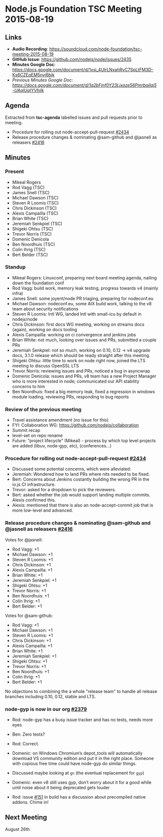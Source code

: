 # Node.js Foundation TSC Meeting 2015-08-19

## Links

* **Audio Recording**: <https://soundcloud.com/node-foundation/tsc-meeting-2015-08-19>
* **GitHub Issue**: <https://github.com/nodejs/node/issues/2435>
* **Minutes Google Doc**: <https://docs.google.com/document/d/1xsj_4UlrLNxahRvC7SpLtFM3D-Ks6CZEqEM5nyj6bjk>
* _Previous Minutes Google Doc: <https://docs.google.com/document/d/1q2bFjnf0Y23Ljxoze56Pmrbailaj5-UAqIUqIYVhiIk>_

## Agenda

Extracted from **tsc-agenda** labelled issues and pull requests prior to meeting.

* Procedure for rolling out node-accept-pull-request [#2434](https://github.com/nodejs/node/issues/2434)
* Release procedure changes & nominating @sam-github and @jasnell as releasers [#2416](https://github.com/nodejs/node/issues/2416)

## Minutes

### Present

* Mikeal Rogers
* Rod Vagg (TSC)
* James Snell (TSC)
* Michael Dawson (TSC)
* Steven R Loomis (TSC)
* Chris Dickinson (TSC)
* Alexis Campailla (TSC)
* Brian White (TSC)
* Jeremiah Senkpiel (TSC)
* Shigeki Ohtsu (TSC)
* Trevor Norris (TSC)
* Domenic Denicola
* Ben Noordhuis (TSC)
* Colin Ihrig (TSC)
* Bert Belder (TSC)

### Standup

* Mikeal Rogers: Linuxconf, preparing next board meeting agenda, nailing down the foundation conf
* Rod Vagg: build work, memory leak testing, progress towards v4 (mainly infra)
* James Snell: some joyent/node PR triaging, preparing for nodeconf.eu
* Michael Dawson: nodeconf.eu, some AIX build work, talking to the v8 team about security notifications
* Steven R Loomis: Intl WG, landed Intl with small-icu by default in nodejs/node
* Chris Dickinson: first docs WG meeting, working on streams docs (again), working on docs tooling
* Alexis Campailla: working on ci convergence and jenkins jobs
* Brian White: not much, looking over issues and PRs, submitted a couple PRs
* Jeremiah Senkpiel: not so much, working on 0.10, 0.12 -> v4 upgrade docs, 3.1.0 release which should be ready straight after this meeting.
* Shigeki Ohtsu: little time to work on node right now, joined the LTS meeting to discuss OpenSSL LTS
* Trevor Norris: reviewing issues and PRs, noticed a bug in asyncwrap
* Domenic Denicola: issues and PRs, v8 team has a new Project Manager who is more interested in node; communicated our API stability concerns to him
* Ben Noordhuis: fixed a big memory leak, fixed a regression in windows module loading, reviewing PRs, responding to bug reports

### Review of the previous meeting

* Travel assistance amendment (no issue for this)
* FYI: Collaboration WG: <https://github.com/nodejs/collaboration>
* Summit recap
* level-set on repo rename
* Future: “project lifecycle” (Mikeal) - process by which top level projects are added (libuv, node-gyp, etc), (conferences…)

### Procedure for rolling out node-accept-pull-request [#2434](https://github.com/nodejs/node/issues/2434)

* Discussed some potential concerns, which were alleviated:
* Jeremiah: Wondered how to land PRs where nits needed to be fixed.
* Bert: Concerns about Jenkins costantly building the wrong PR in the io.js CI infrastructure.
* Trevor: asked for a dropdown to pick the reviewers.
* Bert: asked whether the job would support landing multiple commits. Alexis confirmed this.
* Alexis: mentioned that there is also an node-accept-commit job that is more low-level and advanced.

### Release procedure changes & nominating @sam-github and @jasnell as releasers [#2416](https://github.com/nodejs/node/issues/2416)

Votes for @jasnell:

* Rod Vagg: +1
* Michael Dawson: +1
* Steven R Loomis: +1
* Chris Dickinson: +1
* Alexis Campailla: +1
* Brian White: +1
* Jeremiah Senkpiel: +1
* Shigeki Ohtsu: +1
* Trevor Norris: +1
* Ben Noordhuis: +1
* Colin Ihrig: +1
* Bert Belder: +1

Votes for @sam-github:

* Rod Vagg: +1
* Michael Dawson: +1
* Steven R Loomis: +1
* Chris Dickinson: +1
* Alexis Campailla: +1
* Brian White: +1
* Jeremiah Senkpiel: +1
* Shigeki Ohtsu: +1
* Trevor Norris: +1
* Ben Noordhuis: +1
* Colin Ihrig: +1
* Bert Belder: +1

No objections to combining the a whole "release team" to handle all release branches including 0.10, 0.12, stable and LTS.

### node-gyp is now in our org [#2379](https://github.com/nodejs/node/issues/2379)

* Rod: node-gyp has a busy issue tracker and has no tests, needs more eyes

* Ben: Zero tests?

* Rod: Correct.

* Domenic: on Windows Chromium’s depot\_tools will automatically download VS community edition and put it in the right place. Someone with copious free time could have node-gyp do similar things.

* Discussed maybe looking at `gn` (the eventual replacement for `gyp`)

* Domenic: even v8 still uses gyp, don’t worry about it for a good while until noise about it being deprecated gets louder

* Rod: issue [#151](https://github.com/nodejs/build/issues/151) in build has a discussion about precompiled native addons. Chime in!

## Next Meeting

August 26th
